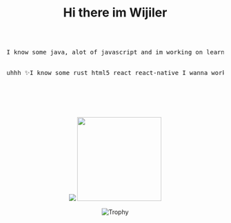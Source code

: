 <h1 align="center"> Hi there im Wijiler </h1>
<br>
<br>
<pre align="center">
I know some java, alot of javascript and im working on learning rust (im not very good lol)
<br>
uhhh ✨I know some rust html5 react react-native I wanna work on haskell and make some cool custom rust and c commands ✨
<br>
<div>

</div>
</pre>
<p align="center">
  <img src="https://github-readme-stats.vercel.app/api?username=wijiler&hide_border=true&theme=nord" />
  <img src="https://github-readme-stats.vercel.app/api/top-langs/?username=wijiler&layout=compact&hide_border=true&t&card_width=250&theme=nord" height="195rem" />
</p>

<p align="center">
  <img src="https://github-profile-trophy.vercel.app/?username=wijiler&theme=onedark&margin-w=15&margin-h=15&column=7" alt="Trophy" />
</p>
